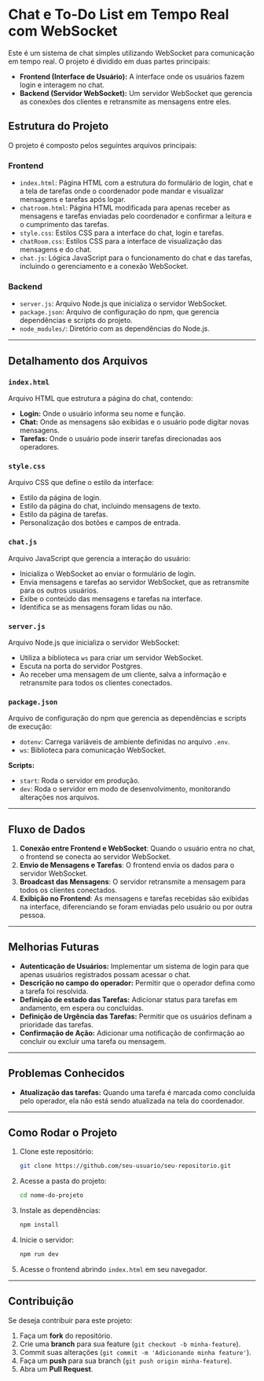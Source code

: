 # Chat e To-Do List em Tempo Real com WebSocket

Este é um sistema de chat simples utilizando WebSocket para comunicação em tempo real. O projeto é dividido em duas partes principais:

- **Frontend (Interface de Usuário):** A interface onde os usuários fazem login e interagem no chat.
- **Backend (Servidor WebSocket):** Um servidor WebSocket que gerencia as conexões dos clientes e retransmite as mensagens entre eles.

## Estrutura do Projeto

O projeto é composto pelos seguintes arquivos principais:

### Frontend
- `index.html`: Página HTML com a estrutura do formulário de login, chat e a tela de tarefas onde o coordenador pode mandar e visualizar mensagens e tarefas após logar.
- `chatroom.html`: Página HTML modificada para apenas receber as mensagens e tarefas enviadas pelo coordenador e confirmar a leitura e o cumprimento das tarefas.
- `style.css`: Estilos CSS para a interface do chat, login e tarefas.
- `chatRoom.css`: Estilos CSS para a interface de visualização das mensagens e do chat.
- `chat.js`: Lógica JavaScript para o funcionamento do chat e das tarefas, incluindo o gerenciamento e a conexão WebSocket.

### Backend
- `server.js`: Arquivo Node.js que inicializa o servidor WebSocket.
- `package.json`: Arquivo de configuração do npm, que gerencia dependências e scripts do projeto.
- `node_modules/`: Diretório com as dependências do Node.js.

---

## Detalhamento dos Arquivos

### `index.html`
Arquivo HTML que estrutura a página do chat, contendo:
- **Login:** Onde o usuário informa seu nome e função.
- **Chat:** Onde as mensagens são exibidas e o usuário pode digitar novas mensagens.
- **Tarefas:** Onde o usuário pode inserir tarefas direcionadas aos operadores.

### `style.css`
Arquivo CSS que define o estilo da interface:
- Estilo da página de login.
- Estilo da página do chat, incluindo mensagens de texto.
- Estilo da página de tarefas.
- Personalização dos botões e campos de entrada.

### `chat.js`
Arquivo JavaScript que gerencia a interação do usuário:
- Inicializa o WebSocket ao enviar o formulário de login.
- Envia mensagens e tarefas ao servidor WebSocket, que as retransmite para os outros usuários.
- Exibe o conteúdo das mensagens e tarefas na interface.
- Identifica se as mensagens foram lidas ou não.

### `server.js`
Arquivo Node.js que inicializa o servidor WebSocket:
- Utiliza a biblioteca `ws` para criar um servidor WebSocket.
- Escuta na porta do servidor Postgres.
- Ao receber uma mensagem de um cliente, salva a informação e retransmite para todos os clientes conectados.

### `package.json`
Arquivo de configuração do npm que gerencia as dependências e scripts de execução:
- `dotenv`: Carrega variáveis de ambiente definidas no arquivo `.env`.
- `ws`: Biblioteca para comunicação WebSocket.

**Scripts:**
- `start`: Roda o servidor em produção.
- `dev`: Roda o servidor em modo de desenvolvimento, monitorando alterações nos arquivos.

---

## Fluxo de Dados

1. **Conexão entre Frontend e WebSocket**: Quando o usuário entra no chat, o frontend se conecta ao servidor WebSocket.
2. **Envio de Mensagens e Tarefas**: O frontend envia os dados para o servidor WebSocket.
3. **Broadcast das Mensagens**: O servidor retransmite a mensagem para todos os clientes conectados.
4. **Exibição no Frontend**: As mensagens e tarefas recebidas são exibidas na interface, diferenciando se foram enviadas pelo usuário ou por outra pessoa.

---

## Melhorias Futuras
- **Autenticação de Usuários:** Implementar um sistema de login para que apenas usuários registrados possam acessar o chat.
- **Descrição no campo do operador:** Permitir que o operador defina como a tarefa foi resolvida.
- **Definição de estado das Tarefas:** Adicionar status para tarefas em andamento, em espera ou concluídas.
- **Definição de Urgência das Tarefas:** Permitir que os usuários definam a prioridade das tarefas.
- **Confirmação de Ação:** Adicionar uma notificação de confirmação ao concluir ou excluir uma tarefa ou mensagem.

---

## Problemas Conhecidos
- **Atualização das tarefas:** Quando uma tarefa é marcada como concluída pelo operador, ela não está sendo atualizada na tela do coordenador.

---

## Como Rodar o Projeto

1. Clone este repositório:
   ```bash
   git clone https://github.com/seu-usuario/seu-repositorio.git
   ```
2. Acesse a pasta do projeto:
   ```bash
   cd nome-do-projeto
   ```
3. Instale as dependências:
   ```bash
   npm install
   ```
4. Inicie o servidor:
   ```bash
   npm run dev
   ```
5. Acesse o frontend abrindo `index.html` em seu navegador.

---

## Contribuição
Se deseja contribuir para este projeto:
1. Faça um **fork** do repositório.
2. Crie uma **branch** para sua feature (`git checkout -b minha-feature`).
3. Commit suas alterações (`git commit -m 'Adicionando minha feature'`).
4. Faça um **push** para sua branch (`git push origin minha-feature`).
5. Abra um **Pull Request**.




